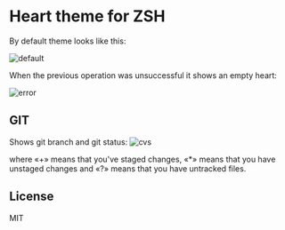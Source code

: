 # Heart theme for ZSH

By default theme looks like this:

![default](https://github.com/gko/heart-theme/raw/master/theme.png)

When the previous operation was unsuccessful it shows an empty heart:

![error](https://github.com/gko/heart-theme/raw/master/fail.png)

## GIT

Shows git branch and git status:
![cvs](https://github.com/gko/heart-theme/raw/master/cvs.png)

where «+» means that you've staged changes, «*» means that you have unstaged
changes and «?» means that you have untracked files.

## License

MIT
